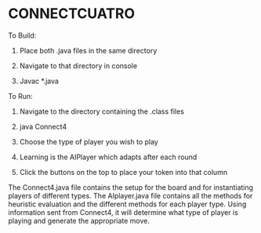 # CONNECTCUATRO
To Build:

1. Place both .java files in the same directory

2. Navigate to that directory in console

3. Javac *.java

To Run:

1. Navigate to the directory containing the .class files

2. java Connect4

3. Choose the type of player you wish to play

4. Learning is the AIPlayer which adapts after each round

5. Click the buttons on the top to place your token into that column

The Connect4.java file contains the setup for the board and for instantiating players of different types.
The AIplayer.java file contains all the methods for heuristic evaluation and the different methods for each player type.  Using information sent from Connect4, it will determine what type of player is playing and generate the appropriate move.
